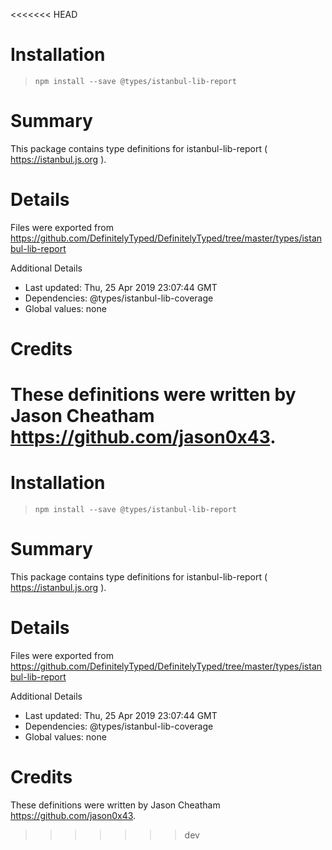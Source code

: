 <<<<<<< HEAD
# Installation
> `npm install --save @types/istanbul-lib-report`

# Summary
This package contains type definitions for istanbul-lib-report ( https://istanbul.js.org ).

# Details
Files were exported from https://github.com/DefinitelyTyped/DefinitelyTyped/tree/master/types/istanbul-lib-report

Additional Details
 * Last updated: Thu, 25 Apr 2019 23:07:44 GMT
 * Dependencies: @types/istanbul-lib-coverage
 * Global values: none

# Credits
These definitions were written by Jason Cheatham <https://github.com/jason0x43>.
=======
# Installation
> `npm install --save @types/istanbul-lib-report`

# Summary
This package contains type definitions for istanbul-lib-report ( https://istanbul.js.org ).

# Details
Files were exported from https://github.com/DefinitelyTyped/DefinitelyTyped/tree/master/types/istanbul-lib-report

Additional Details
 * Last updated: Thu, 25 Apr 2019 23:07:44 GMT
 * Dependencies: @types/istanbul-lib-coverage
 * Global values: none

# Credits
These definitions were written by Jason Cheatham <https://github.com/jason0x43>.
>>>>>>> dev
